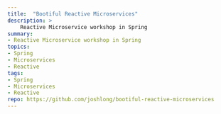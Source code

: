 ```yaml
---
title:  "Bootiful Reactive Microservices"
description: >
    Reactive Microservice workshop in Spring
summary:
- Reactive Microservice workshop in Spring
topics:
- Spring
- Microservices
- Reactive
tags:
- Spring
- Microservices
- Reactive
repo: https://github.com/joshlong/bootiful-reactive-microservices
---
```


